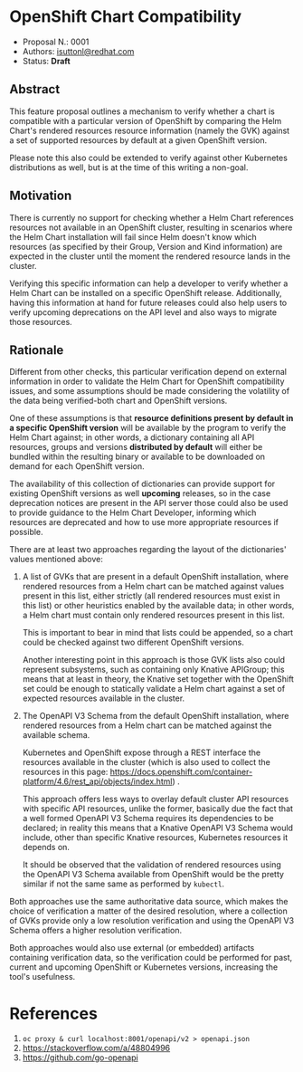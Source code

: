 # OpenShift Chart Compatibility

* Proposal N.: 0001
* Authors: isuttonl@redhat.com
* Status: **Draft**

## Abstract

This feature proposal outlines a mechanism to verify whether a chart is compatible with a particular version of
OpenShift by comparing the Helm Chart's rendered resources resource information (namely the GVK) against a set of
supported resources by default at a given OpenShift version.

Please note this also could be extended to verify against other Kubernetes distributions as well, but is at the time of
this writing a non-goal.

## Motivation

There is currently no support for checking whether a Helm Chart references resources not available in an OpenShift
cluster, resulting in scenarios where the Helm Chart installation will fail since Helm doesn't know which resources (as
specified by their Group, Version and Kind information) are expected in the cluster until the moment the rendered
resource lands in the cluster.

Verifying this specific information can help a developer to verify whether a Helm Chart can be installed on a specific
OpenShift release. Additionally, having this information at hand for future releases could also help users to verify
upcoming deprecations on the API level and also ways to migrate those resources.

## Rationale

Different from other checks, this particular verification depend on external information in order to validate the Helm
Chart for OpenShift compatibility issues, and some assumptions should be made considering the volatility of the data
being verified-both chart and OpenShift versions.

One of these assumptions is that **resource definitions present by default in a specific OpenShift version** will be
available by the program to verify the Helm Chart against; in other words, a dictionary containing all API resources,
groups and versions **distributed by default** will either be bundled within the resulting binary or available to be
downloaded on demand for each OpenShift version.

The availability of this collection of dictionaries can provide support for existing OpenShift versions as well
**upcoming** releases, so in the case deprecation notices are present in the API server those could also be used to
provide guidance to the Helm Chart Developer, informing which resources are deprecated and how to use more appropriate
resources if possible.

There are at least two approaches regarding the layout of the dictionaries' values mentioned above:

1. A list of GVKs that are present in a default OpenShift installation, where rendered resources from a Helm chart can 
   be matched against values present in this list, either strictly (all rendered resources must exist in this list) or
   other heuristics enabled by the available data; in other words, a Helm chart must contain only rendered resources
   present in this list.
   
   This is important to bear in mind that lists could be appended, so a chart could be checked against two different 
   OpenShift versions.
   
   Another interesting point in this approach is those GVK lists also could represent subsystems, such as containing
   only Knative APIGroup; this means that at least in theory, the Knative set together with the OpenShift set could
   be enough to statically validate a Helm chart against a set of expected resources available in the cluster.
   
1. The OpenAPI V3 Schema from the default OpenShift installation, where rendered resources from a Helm chart can be 
   matched against the available schema.
   
   Kubernetes and OpenShift expose through a REST interface the resources available in the cluster (which is also used
   to collect the resources in this page: https://docs.openshift.com/container-platform/4.6/rest_api/objects/index.html)
   .

   This approach offers less ways to overlay default cluster API resources with specific API resources, unlike the 
   former, basically due the fact that a well formed OpenAPI V3 Schema requires its dependencies to be declared; in
   reality this means that a Knative OpenAPI V3 Schema would include, other than specific Knative resources, Kubernetes 
   resources it depends on.

   It should be observed that the validation of rendered resources using the OpenAPI V3 Schema available from OpenShift
   would be the pretty similar if not the same same as performed by `kubectl`.

Both approaches use the same authoritative data source, which makes the choice of verification a matter of the desired
resolution, where a collection of GVKs provide only a low resolution verification and using the OpenAPI V3 Schema 
offers a higher resolution verification.

Both approaches would also use external (or embedded) artifacts containing verification data, so the verification
could be performed for past, current and upcoming OpenShift or Kubernetes versions, increasing the tool's usefulness.

# References

1. `oc proxy & curl localhost:8001/openapi/v2 > openapi.json`
1. https://stackoverflow.com/a/48804996
1. https://github.com/go-openapi